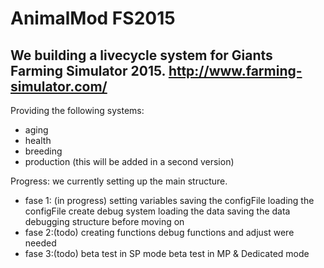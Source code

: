 # AnimalMod FS2015
We building a livecycle system for Giants Farming Simulator 2015.
http://www.farming-simulator.com/
--------------------------------------------------------------------------
Providing the following systems:
- aging
- health
- breeding
- production (this will be added in a second version)

Progress:
we currently setting up the main structure.
- fase 1: (in progress)
setting variables
saving the configFile
loading the configFile
create debug system
loading the data
saving the data
debugging structure before moving on
- fase 2:(todo)
creating functions
debug functions and adjust were needed
- fase 3:(todo)
beta test in SP mode
beta test in MP & Dedicated mode




